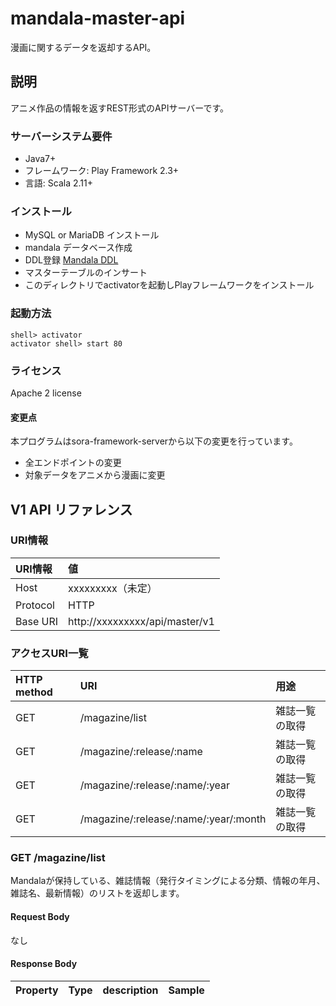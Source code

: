 # mandala-master-api

漫画に関するデータを返却するAPI。

## 説明

アニメ作品の情報を返すREST形式のAPIサーバーです。


### サーバーシステム要件

* Java7+
* フレームワーク: Play Framework 2.3+
* 言語: Scala 2.11+


### インストール

* MySQL or MariaDB インストール
* mandala データベース作成
* DDL登録 [Mandala DDL](https://github.com/manga-data-library/mandala-db-migration/tree/master/DDL)
* マスターテーブルのインサート
* このディレクトリでactivatorを起動しPlayフレームワークをインストール


### 起動方法

```
shell> activator
activator shell> start 80
```

### ライセンス

Apache 2 license

#### 変更点

本プログラムはsora-framework-serverから以下の変更を行っています。

- 全エンドポイントの変更
- 対象データをアニメから漫画に変更


## V1 API リファレンス

### URI情報

| URI情報    | 値     |
| :------------- | :------------- |
| Host         | xxxxxxxxx（未定） |
| Protocol     | HTTP  |
| Base URI     | http://xxxxxxxxx/api/master/v1 |


### アクセスURI一覧

| HTTP method | URI             | 用途                   |
| :---------- | :-------------- | :------------- |
| GET         | /magazine/list      | 雑誌一覧の取得 |
| GET         | /magazine/:release/:name      | 雑誌一覧の取得 |
| GET         | /magazine/:release/:name/:year      | 雑誌一覧の取得 |
| GET         | /magazine/:release/:name/:year/:month | 雑誌一覧の取得 |



### GET /magazine/list

Mandalaが保持している、雑誌情報（発行タイミングによる分類、情報の年月、雑誌名、最新情報）のリストを返却します。

#### Request Body

なし

#### Response Body

| Property     | Type               |description|Sample|
| :------------ | :------------------ |:------|:-------|
